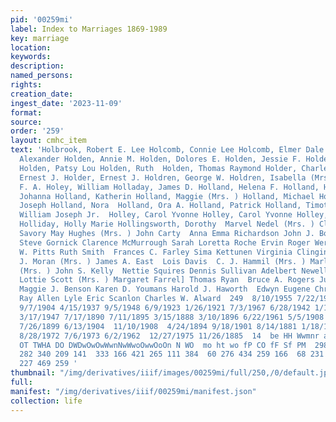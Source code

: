 ```yaml
---
pid: '00259mi'
label: Index to Marriages 1869-1989
key: marriage
location: 
keywords: 
description: 
named_persons: 
rights: 
creation_date: 
ingest_date: '2023-11-09'
format: 
source: 
order: '259'
layout: cmhc_item
text: 'Holbrook, Robert E. Lee Holcomb, Connie Lee Holcomb, Elmer Dale Holden, Agnes  Holden,
  Alexander Holden, Annie M. Holden, Dolores E. Holden, Jessie F. Holden, John S.
  Holden, Patsy Lou Holden, Ruth  Holden, Thomas Raymond Holder, Charles D. Holder,
  Ernest J. Holder, Ernest J. Holdren, George W. Holdren, Isabella (Mrs. ) Holeshouser,
  F. A. Holey, William Holladay, James D. Holland, Helena F. Holland, Henry Holland,
  Johanna Holland, Katherin Holland, Maggie (Mrs. ) Holland, Michael Holland, Michael
  Joseph Holland, Nora  Holland, Ora A. Holland, Patrick Holland, Timothy  Holland,
  William Joseph Jr.  Holley, Carol Yvonne Holley, Carol Yvonne Holley, Jeanne Marie
  Holliday, Holly Marie Hollingsworth, Dorothy  Marvel Nedel (Mrs. ) Clifford Eugene
  Savory May Hughes (Mrs. ) John Carty  Anna Emma Richardson John J. Bohen  Joseph
  Steve Gornick Clarence McMurrough Sarah Loretta Roche Ervin Roger Wertz Melford
  W. Pitts Ruth Smith  Frances C. Farley Sima Kettunen Virginia Clingingsmith Bell
  J. Moran (Mrs. ) James A. East  Lois Davis  C. J. Hammil (Mrs. ) Marlene LaNite
  (Mrs. ) John S. Kelly  Nettie Squires Dennis Sullivan Adelbert Newell Isaac W. Porter
  Lottie Scott (Mrs. ) Margaret Farrel] Thomas Ryan  Bruce A. Rogers Julia Harrington
  Maggie J. Benson Karen D. Youmans Harold J. Haworth  Edwyn Eugene Christmas Jr.  Jimmy
  Ray Allen Lyle Eric Scanlon Charles W. Alward  249  8/10/1955 7/22/1977  11/4/1941  7/8/1905
  9/7/1904 4/15/1937 9/5/1948 6/9/1923 1/26/1921 7/3/1967 6/28/1942 1/18/1922  10/6/1937  1/11/1931
  3/17/1947 7/17/1890 7/11/1895 3/15/1888 3/10/1896 6/22/1961 5/5/1908  7/3/1893  8/6/1900  5/29/1907
  7/26/1899 6/13/1904  11/10/1908  4/24/1894 9/18/1901 8/14/1881 1/18/1885 9/2/1967
  8/28/1972 7/6/1973 6/2/1962  12/27/1975 11/26/1885  14  be HH Wwmnr an NINN NN DON
  OT TWHA DO DWDwOwOwWwnNwWwoOwwOoOn N WO  mo ht wo fP CO fF Sf PM  298 631  72 310
  282 340 209 141  333 166 421 265 111 384  60 276 434 259 166  68 231 138 134 220
  227 469 259 '
thumbnail: "/img/derivatives/iiif/images/00259mi/full/250,/0/default.jpg"
full: 
manifest: "/img/derivatives/iiif/00259mi/manifest.json"
collection: life
---
```


